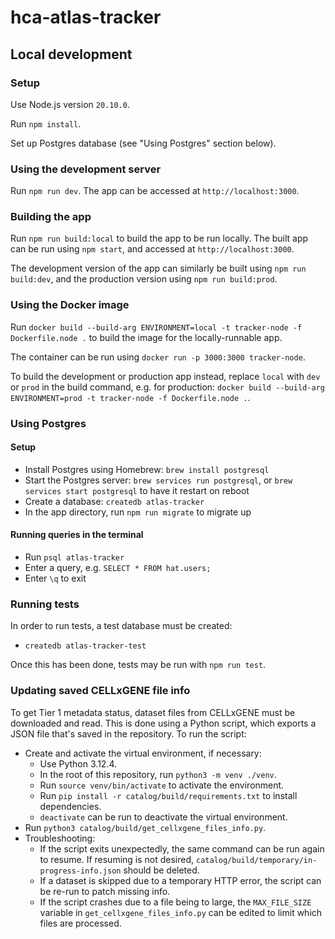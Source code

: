 # hca-atlas-tracker

## Local development

### Setup

Use Node.js version `20.10.0`.

Run `npm install`.

Set up Postgres database (see "Using Postgres" section below).

### Using the development server

Run `npm run dev`. The app can be accessed at `http://localhost:3000`.

### Building the app

Run `npm run build:local` to build the app to be run locally. The built app can be run using `npm start`, and accessed at `http://localhost:3000`.

The development version of the app can similarly be built using `npm run build:dev`, and the production version using `npm run build:prod`.

### Using the Docker image

Run `docker build --build-arg ENVIRONMENT=local -t tracker-node -f Dockerfile.node .` to build the image for the locally-runnable app.

The container can be run using `docker run -p 3000:3000 tracker-node`.

To build the development or production app instead, replace `local` with `dev` or `prod` in the build command, e.g. for production: `docker build --build-arg ENVIRONMENT=prod -t tracker-node -f Dockerfile.node .`.

### Using Postgres

#### Setup

- Install Postgres using Homebrew: `brew install postgresql`
- Start the Postgres server: `brew services run postgresql`, or `brew services start postgresql` to have it restart on reboot
- Create a database: `createdb atlas-tracker`
- In the app directory, run `npm run migrate` to migrate up

#### Running queries in the terminal

- Run `psql atlas-tracker`
- Enter a query, e.g. `SELECT * FROM hat.users;`
- Enter `\q` to exit

### Running tests

In order to run tests, a test database must be created:

- `createdb atlas-tracker-test`

Once this has been done, tests may be run with `npm run test`.

### Updating saved CELLxGENE file info

To get Tier 1 metadata status, dataset files from CELLxGENE must be downloaded and read. This is done using a Python script, which exports a JSON file that's saved in the repository. To run the script:

- Create and activate the virtual environment, if necessary:
  - Use Python 3.12.4.
  - In the root of this repository, run `python3 -m venv ./venv`.
  - Run `source venv/bin/activate` to activate the environment.
  - Run `pip install -r catalog/build/requirements.txt` to install dependencies.
  - `deactivate` can be run to deactivate the virtual environment.
- Run `python3 catalog/build/get_cellxgene_files_info.py`.
- Troubleshooting:
  - If the script exits unexpectedly, the same command can be run again to resume. If resuming is not desired, `catalog/build/temporary/in-progress-info.json` should be deleted.
  - If a dataset is skipped due to a temporary HTTP error, the script can be re-run to patch missing info.
  - If the script crashes due to a file being to large, the `MAX_FILE_SIZE` variable in `get_cellxgene_files_info.py` can be edited to limit which files are processed.
